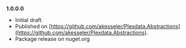 


**1.0.0.0**

- Initial draft.
- Published on [https://github.com/akesseler/Plexdata.Abstractions](https://github.com/akesseler/Plexdata.Abstractions).
- Package release on nuget.org
